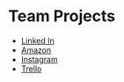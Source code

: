 # Team Projects

* [Linked In](/course/cs350/1)
* [Amazon](/course/cs350/2)
* [Instagram](/course/cs350/3)
* [Trello](/course/cs350/4)

